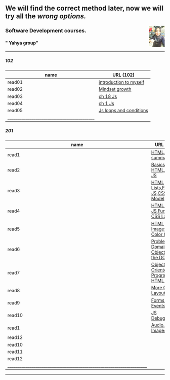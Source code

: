
## We will find the correct method later, now we will try all the ***wrong options.***  
<img align="right" width="10%" src="11.jpg"> 




### Software Development courses.          
####  " Yahya group"
____________________________________________________________________________________________________________________
##### 102

| name   | URL (102)                        |
|--------|----------------------------------|
| read01 | [introduction to myself](1.md)   |
| read02 | [Mindset growth](22.md)          |
| read03 | [ch 18 Js](3.md)                 |
| read04 | [ch 1 Js](4.md)                  |
| read05 | [Js loops and conditions](55.md) |
|___________________________________________|


##### 201 

| name   | URL (201)                                                  |
|--------|------------------------------------------------------------|
| read1  | [HTML,Java summary](201/class01.md)                        |
| read2  | [Basics of HTML, CSS & JS](201/class02.md)                 |
| read3  | [HTML Lists,Flow JS,CSS Box Model](201/class03.md)         |
| read4  | [HTML Links, JS Functions, CSS Layout](201/class04.md)     |
| read5  | [HTML Images; CSS Color & Text](201/class05.md)            |
| read6  | [Problem Domain, Objects, and the DOM](201/class06.md)     |
| read7  | [Object-Oriented Programming, HTML Tables](201/class07.md) |
| read8  | [More CSS Layout](201/class08.md)                          |
| read9  | [Forms and JS Events](201/class09.md)                      |
| read10 | [JS Debugging](201/class10.md)                             |
| read1  | [Audio, Video, Images](201/class11.md)                     |
| read12 | [](201/class12.md)                                         |
| read10 | [](201/class13.md)                                         |
| read11 | [](201/class14.md)                                         |
| read12 | [](201/class15.md)                                         |
|_____________________________________________________________________|

____________________________________________________________________________________________________________________
